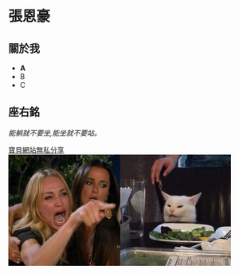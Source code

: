 # **張恩豪**
## 關於我
* **A**
* B
* C
## 座右銘
_能躺就不要坐,能坐就不要站。_

[寶貝網站無私分享](https://pointerpointer.com/)
![womencat](why.jpg)
